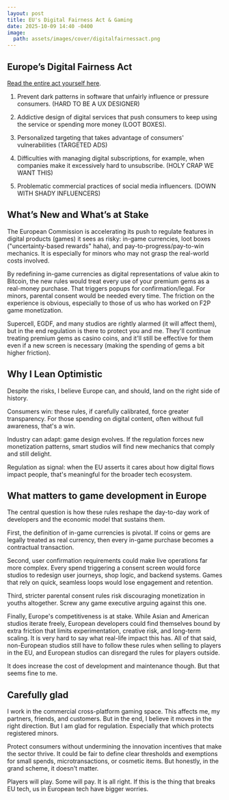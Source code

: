 ```yaml
---
layout: post
title: EU's Digital Fairness Act & Gaming
date: 2025-10-09 14:40 -0400
image:
  path: assets/images/cover/digitalfairnessact.png
---
```


## Europe’s Digital Fairness Act

[Read the entire act yourself here](https://www.digital-fairness-act.com/).

1. Prevent dark patterns in software that unfairly influence or pressure consumers. (HARD TO BE A UX DESIGNER)

2. Addictive design of digital services that push consumers to keep using the service or spending more money (LOOT BOXES).

3. Personalized targeting that takes advantage of consumers' vulnerabilities (TARGETED ADS)

4. Difficulties with managing digital subscriptions, for example, when companies make it excessively hard to unsubscribe. (HOLY CRAP WE WANT THIS)

5. Problematic commercial practices of social media influencers. (DOWN WITH SHADY INFLUENCERS)


## What’s New and What’s at Stake

The European Commission is accelerating its push to regulate features in digital products (games) it sees as risky: in-game currencies, loot boxes ("uncertainty-based rewards" haha), and pay-to-progress/pay-to-win mechanics. It is especially for minors who may not grasp the real-world costs involved.

By redefining in-game currencies as digital representations of value akin to Bitcoin, the new rules would treat every use of your premium gems as a real-money purchase. That triggers popups for confirmation/legal. For minors, parental consent would be needed every time. The friction on the experience is obvious, especially to those of us who has worked on F2P game monetization.

Supercell, EGDF, and many studios are rightly alarmed (it will affect them), but in the end regulation is there to protect you and me. They'll continue treating premium gems as casino coins, and it'll still be effective for them even if a new screen is necessary (making the spending of gems a bit higher friction).

## Why I Lean Optimistic

Despite the risks, I believe Europe can, and should, land on the right side of history.

Consumers win: these rules, if carefully calibrated, force greater transparency. For those spending on digital content, often without full awareness, that's a win.

Industry can adapt: game design evolves. If the regulation forces new monetization patterns, smart studios will find new mechanics that comply and still delight.

Regulation as signal: when the EU asserts it cares about how digital flows impact people, that's meaningful for the broader tech ecosystem.


## What matters to game development in Europe

The central question is how these rules reshape the day-to-day work of developers and the economic model that sustains them.

First, the definition of in-game currencies is pivotal. If coins or gems are legally treated as real currency, then every in-game purchase becomes a contractual transaction.

Second, user confirmation requirements could make live operations far more complex. Every spend triggering a consent screen would force studios to redesign user journeys, shop logic, and backend systems. Games that rely on quick, seamless loops would lose engagement and retention.

Third, stricter parental consent rules risk discouraging monetization in youths altogether. Screw any game executive arguing against this one. 

Finally, Europe's competitiveness is at stake. While Asian and American studios iterate freely, European developers could find themselves bound by extra friction that limits experimentation, creative risk, and long-term scaling. It is very hard to say what real-life impact this has. All of that said, non-European studios still have to follow these rules when selling to players in the EU, and European studios can disregard the rules for players outside.

It does increase the cost of development and maintenance though. But that seems fine to me.

## Carefully glad

I work in the commercial cross-platform gaming space. This affects me, my partners, friends, and customers. But in the end, I believe it moves in the right direction. But I am glad for regulation. Especially that which protects registered minors. 

Protect consumers without undermining the innovation incentives that make the sector thrive. It could be fair to define clear thresholds and exemptions for small spends, microtransactions, or cosmetic items. But honestly, in the grand scheme, it doesn't matter.

Players will play. Some will pay. It is all right.
If this is the thing that breaks EU tech, us in European tech have bigger worries.
